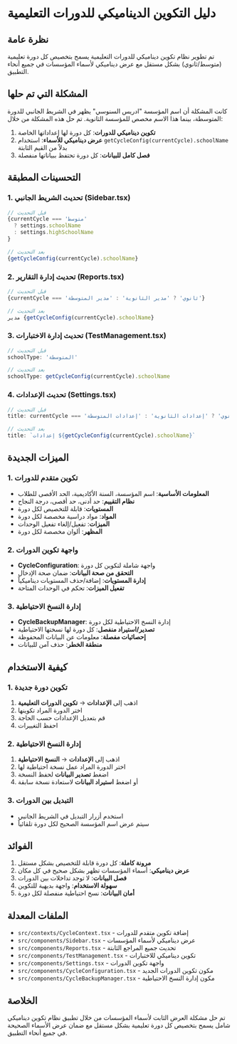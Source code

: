 # دليل التكوين الديناميكي للدورات التعليمية

## نظرة عامة

تم تطوير نظام تكوين ديناميكي للدورات التعليمية يسمح بتخصيص كل دورة تعليمية (متوسط/ثانوي) بشكل مستقل مع عرض ديناميكي لأسماء المؤسسات في جميع أنحاء التطبيق.

## المشكلة التي تم حلها

كانت المشكلة أن اسم المؤسسة "ادريس السنوسي" يظهر في الشريط الجانبي للدورة المتوسطة، بينما هذا الاسم مخصص للمؤسسة الثانوية. تم حل هذه المشكلة من خلال:

1. **تكوين ديناميكي للدورات**: كل دورة لها إعداداتها الخاصة
2. **عرض ديناميكي للأسماء**: استخدام `getCycleConfig(currentCycle).schoolName` بدلاً من القيم الثابتة
3. **فصل كامل للبيانات**: كل دورة تحتفظ ببياناتها منفصلة

## التحسينات المطبقة

### 1. تحديث الشريط الجانبي (Sidebar.tsx)
```typescript
// قبل التحديث
{currentCycle === 'متوسط' 
  ? settings.schoolName 
  : settings.highSchoolName
}

// بعد التحديث
{getCycleConfig(currentCycle).schoolName}
```

### 2. تحديث إدارة التقارير (Reports.tsx)
```typescript
// قبل التحديث
{currentCycle === 'ثانوي' ? 'مدير الثانوية' : 'مدير المتوسطة'}

// بعد التحديث
مدير {getCycleConfig(currentCycle).schoolName}
```

### 3. تحديث إدارة الاختبارات (TestManagement.tsx)
```typescript
// قبل التحديث
schoolType: 'المتوسطة'

// بعد التحديث
schoolType: getCycleConfig(currentCycle).schoolName
```

### 4. تحديث الإعدادات (Settings.tsx)
```typescript
// قبل التحديث
title: currentCycle === 'ثانوي' ? 'إعدادات الثانوية' : 'إعدادات المتوسطة'

// بعد التحديث
title: `إعدادات ${getCycleConfig(currentCycle).schoolName}`
```

## الميزات الجديدة

### 1. تكوين متقدم للدورات
- **المعلومات الأساسية**: اسم المؤسسة، السنة الأكاديمية، الحد الأقصى للطلاب
- **نظام التقييم**: حد أدنى، حد أقصى، درجة النجاح
- **المستويات**: قابلة للتخصيص لكل دورة
- **المواد**: مواد دراسية مخصصة لكل دورة
- **الميزات**: تفعيل/إلغاء تفعيل الوحدات
- **المظهر**: ألوان مخصصة لكل دورة

### 2. واجهة تكوين الدورات
- **CycleConfiguration**: واجهة شاملة لتكوين كل دورة
- **التحقق من صحة البيانات**: ضمان صحة الإدخال
- **إدارة المستويات**: إضافة/حذف المستويات ديناميكياً
- **تفعيل الميزات**: تحكم في الوحدات المتاحة

### 3. إدارة النسخ الاحتياطية
- **CycleBackupManager**: إدارة النسخ الاحتياطية لكل دورة
- **تصدير/استيراد منفصل**: كل دورة لها نسختها الاحتياطية
- **إحصائيات مفصلة**: معلومات عن البيانات المحفوظة
- **منطقة الخطر**: حذف آمن للبيانات

## كيفية الاستخدام

### 1. تكوين دورة جديدة
1. اذهب إلى **الإعدادات** → **تكوين الدورات التعليمية**
2. اختر الدورة المراد تكوينها
3. قم بتعديل الإعدادات حسب الحاجة
4. احفظ التغييرات

### 2. إدارة النسخ الاحتياطية
1. اذهب إلى **الإعدادات** → **النسخ الاحتياطية**
2. اختر الدورة المراد عمل نسخة احتياطية لها
3. اضغط **تصدير البيانات** لحفظ النسخة
4. أو اضغط **استيراد البيانات** لاستعادة نسخة سابقة

### 3. التبديل بين الدورات
- استخدم أزرار التبديل في الشريط الجانبي
- سيتم عرض اسم المؤسسة الصحيح لكل دورة تلقائياً

## الفوائد

1. **مرونة كاملة**: كل دورة قابلة للتخصيص بشكل مستقل
2. **عرض ديناميكي**: أسماء المؤسسات تظهر بشكل صحيح في كل مكان
3. **فصل البيانات**: لا توجد تداخلات بين الدورات
4. **سهولة الاستخدام**: واجهة بديهية للتكوين
5. **أمان البيانات**: نسخ احتياطية منفصلة لكل دورة

## الملفات المعدلة

- `src/contexts/CycleContext.tsx` - إضافة تكوين متقدم للدورات
- `src/components/Sidebar.tsx` - عرض ديناميكي لأسماء المؤسسات
- `src/components/Reports.tsx` - تحديث جميع المراجع الثابتة
- `src/components/TestManagement.tsx` - تكوين ديناميكي للاختبارات
- `src/components/Settings.tsx` - واجهة تكوين الدورات
- `src/components/CycleConfiguration.tsx` - مكون تكوين الدورات الجديد
- `src/components/CycleBackupManager.tsx` - مكون إدارة النسخ الاحتياطية

## الخلاصة

تم حل مشكلة العرض الثابت لأسماء المؤسسات من خلال تطبيق نظام تكوين ديناميكي شامل يسمح بتخصيص كل دورة تعليمية بشكل مستقل مع ضمان عرض الأسماء الصحيحة في جميع أنحاء التطبيق.